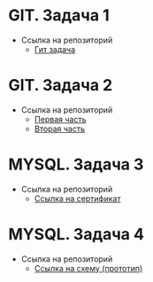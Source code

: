 # GIT. Задача 1
* Ссылка на репозиторий
	* [Гит задача](https://github.com/Amor30/git._task_1)
# GIT. Задача 2
* Ссылка на репозиторий
	* [Первая часть](https://github.com/Amor30/practice/blob/main/git%20task%202/first_part.jpg)
	* [Вторая часть](https://github.com/Amor30/practice/blob/main/git%20task%202/second_part.jpg)
# MYSQL. Задача 3
* Ссылка на репозиторий
	* [Ссылка на сертификат](https://www.sololearn.com/certificates/CC-EVWK28LQ)
# MYSQL. Задача 4
* Ссылка на репозиторий
	* [Ссылка на схему (прототип)](https://github.com/Amor30/practice/blob/main/mysql%20task%204/screen_db.jpg)